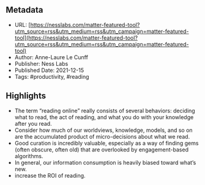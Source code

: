 ## Metadata
* URL: [https://nesslabs.com/matter-featured-tool?utm_source=rss&utm_medium=rss&utm_campaign=matter-featured-tool](https://nesslabs.com/matter-featured-tool?utm_source=rss&utm_medium=rss&utm_campaign=matter-featured-tool)
* Author: Anne-Laure Le Cunff
* Publisher: Ness Labs
* Published Date: 2021-12-15
* Tags: #productivity, #reading

## Highlights
* The term “reading online” really consists of several behaviors: deciding what to read, the act of reading, and what you do with your knowledge after you read.
* Consider how much of our worldviews, knowledge, models, and so on are the accumulated product of micro-decisions about what we read.
* Good curation is incredibly valuable, especially as a way of finding gems (often obscure, often old) that are overlooked by engagement-based algorithms.
* In general, our information consumption is heavily biased toward what’s new.
* increase the ROI of reading.
